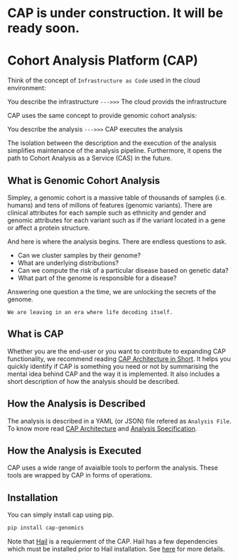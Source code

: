 # CAP is under construction. It will be ready soon.
# Cohort Analysis Platform (CAP)

Think of the concept of `Infrastructure as Code` used in the cloud environment:

You describe the infrastructure `--->>>` The cloud provids the infrastructure

CAP uses the same concept to provide genomic cohort analysis:

You describe the analysis `--->>>` CAP executes the analysis

The isolation between the description and the execution of the analysis simplifies maintenance of the analysis pipeline. Furthermore, it opens the path to Cohort Analysis as a Service (CAS) in the future.
## What is Genomic Cohort Analysis
Simpley, a genomic cohort is a massive table of thousands of samples (i.e. humans) and tens of millons of features (genomic variants). There are clinical attributes for each sample such as ethnicity and gender and genomic attributes for each variant such as if the variant located in a gene or affect a protein structure.

And here is where the analysis begins. There are endless questions to ask.
- Can we cluster samples by their genome?
- What are underlying distributions?
- Can we compute the risk of a particular disease based on genetic data?
- What part of the genome is responsible for a disease?

Answering one question a the time, we are unlocking the secrets of the genome.

`We are leaving in an era where life decoding itself.`

## What is CAP
Whether you are the end-user or you want to contribute to expanding CAP functionality, we recommend reading [CAP Architecture in Short](docs/CapArch.md). It helps you quickly identify if CAP is something you need or not by summarising the mental idea behind CAP and the way it is implemented. It also includes a short description of how the analysis should be described. 
## How the Analysis is Described
The analysis is described in a YAML (or JSON) file refered as `Analysis File`. To know more read [CAP Architecture](docs/CAP_Architecture.md) and [Analysis Specification](docs/Analysis_Specification.md).

## How the Analysis is Executed
CAP uses a wide range of avaialble tools to perform the analysis. These tools are wrapped by CAP in forms of operations.

## Installation
You can simply install cap using pip.
```bash
pip install cap-genomics
```

Note that [Hail](https://hail.is) is a requierment of the CAP. Hail has a few dependencies which must be installed prior to Hail installation. See [here](https://hail.is/docs/0.2/getting_started.html#installing-hail) for more details.





